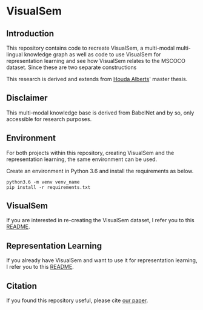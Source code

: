 # VisualSem

## Introduction
This repository contains code to recreate VisualSem, a multi-modal multi-lingual knowledge graph as well as code to use VisualSem for representation learning and see how VisualSem relates to the MSCOCO dataset. Since these are two separate constructions

This research is derived and extends from [Houda Alberts](https://github.com/houda96)' master thesis.

## Disclaimer 
This multi-modal knowledge base is derived from BabelNet and by so, only accessible for research purposes. 

## Environment 
For both projects within this repository, creating VisualSem and the representation learning, the same environment can be used. 

Create an environment in Python 3.6 and install the requirements as below. 

    python3.6 -m venv venv_name
    pip install -r requirements.txt


## VisualSem
If you are interested in re-creating the VisualSem dataset, I refer you to this [README](https://github.com/houda96/VisualSem/dataset_creation/README.md).


## Representation Learning 
If you already have VisualSem and want to use it for representation learning, I refer you to this [README](https://github.com/houda96/VisualSem/representation_learning/README.md).

## Citation
If you found this repository useful, please cite [our paper](https://arxiv.org/abs/2008.09150). 

